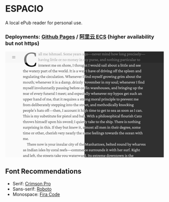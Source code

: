 # ESPACIO

A local ePub reader for personal use.

### Deployments: [Github Pages](https://m8524769.github.io/espacio/) / [阿里云 ECS](http://106.14.183.168/) (higher availability but not https)

![Showcase](./showcase.png)

## Font Recommendations

- Serif: [Crimson Pro](https://github.com/Fonthausen/CrimsonPro)
- Sans-serif: [Roboto](https://github.com/google/roboto)
- Monospace: [Fira Code](https://github.com/tonsky/FiraCode)
